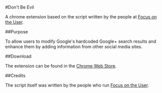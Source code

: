 #Don't Be Evil

A chrome extension based on the script written by the people at [Focus on the User](http://www.focusontheuser.org).

##Purpose

To allow users to modify Google's hardcoded Google+ search results and enhance them by adding information from other social media sites. 

##Download

The extension can be found in the [Chrome Web Store](https://chrome.google.com/webstore/detail/kniakpjcicjhlkamganbemgdcoicnikp?hl=en-US&gl=US).

##Credits

The script itself was written by the people who run [Focus on the User](http://www.focusontheuser.org).
